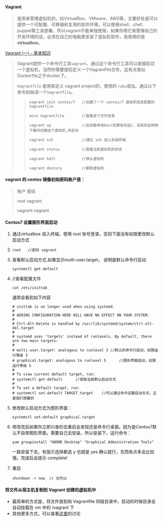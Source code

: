 # 

#### Vagrant

> 是用来管理虚拟机的，如VirtualBox、VMware、AWS等，主要好处是可以提供一个可配置、可移植和复用的软件环境，可以使用shell、chef、puppet等工具部署。所以vagrant不能单独使用，如果你用它来管理自己的开发环境的话，必须在自己的电脑里安装了虚拟机软件，我使用的是**virtualbox**。

[Vagrant (一) - 基本知识](<https://www.jianshu.com/p/b189ac7ec4d4>)

> Vagrant提供一个命令行工具`vagrant`，通过这个命令行工具可以直接启动一个虚拟机，当然你需要提前定义一个Vagrantfile文件，这有点类似Dockerfile之于docker了。
>
> `Vagrantfile` 是用来定义 vagrant project的，使用的 `ruby`语法。通过以下命令初始话一个`Vagrantfile`。
>
> > ```
> > vagrant init centos/7  	//创建了一个 centos/7 虚拟机信息配置的 Vagrantfile
> > 
> > more Vagrantfile		//查看这个文件信息
> > 
> > vagrant up				//去加载本地box(如果有的话)，没有则去网络下载并创建这个虚拟机,并启动 
> > 
> > vagrant ssh 			//通过 ssh 进入系统终端
> > 
> > vagrant status 			//查看当前虚拟机的状态 
> > 
> > vagrant halt 			//停止虚拟机
> > 
> > vagrant destory			//删除虚拟机
> > ```



#### vagrant 的 centos 镜像初始密码账户是：

> 账户		密码
>
> root		vagrant
>
> vagrant		vagrant



#### Centos7 设置图形界面启动

1. 通过virtualbox 进入终端，使用 root 账号登录，否则下面没有权限更改默认启动方式

2. ```
   root   //密码 vagrant
   ```

3. 查看默认启动方式,如果显示multi-user.target， 说明是默认命令行启动

   ```
   systemctl get-default
   ```

4. //查看配置文件

   ```
   cat /etc/inittab
   ```

   通常会看到如下内容

   ```
   # inittab is no longer used when using systemd.
   #
   # ADDING CONFIGURATION HERE WILL HAVE NO EFFECT ON YOUR SYSTEM.
   #
   # Ctrl-Alt-Delete is handled by /usr/lib/systemd/system/ctrl-alt-del.target
   #
   # systemd uses 'targets' instead of runlevels. By default, there are two main targets:
   #
   # multi-user.target: analogous to runlevel 3	//默认的命令行启动，权限运行等级 3
   # graphical.target: analogous to runlevel 5		//图形界面启动，权限运行等级 5
   #
   # To view current default target, run:
   # systemctl get-default		//获取当前默认启动方式
   #
   # To set a default target, run:
   # systemctl set-default TARGET.target	//可以通过命令设置启动方式，正是我们想要的
   ```

5. 修改默认启动方式为图形界面：

   ```
   systemctl set-default graphical.target
   ```

6. 修改完后如果你立即兴奋的去重启会发现还是命令行桌面。因为是Centos7默认不自带图形界面，需要自己去安装，所以安装下，运行命令：

   ```
   yum groupinstall "GNOME Desktop" "Graphical Administration Tools"
   ```

   一路安装下去，有提示选择都选 y 也就是 yes 确认就行，东西有点多会比较慢。完成后会提示 complete!

7. 重启

   ```
   shutdown -r now  // 也可以
   ```

   

#### 将文件从宿主机复制到 Vagrant 创建的虚拟机中

- 最简单的方式是，将文件放到和 Vagrantfile 同级目录中，启动的时候目录会自动挂载在 vm 中的 /vagrant 下
- 其他更多方式，可以查看[这里](<https://www.itranslater.com/qa/details/2118789426074616832>)的讨论 

